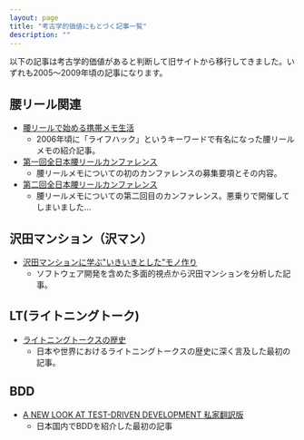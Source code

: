 ```yaml
---
layout: page
title: "考古学的価値にもとづく記事一覧"
description: ""
---
```


以下の記事は考古学的価値があると判断して旧サイトから移行してきました。いずれも2005〜2009年頃の記事になります。

## 腰リール関連

  * [腰リールで始める携帯メモ生活](/pages/ikitema2/WaistreelMemo)
    * 2006年頃に「ライフハック」というキーワードで有名になった腰リールメモの紹介記事。
  * [第一回全日本腰リールカンファレンス](/pages/ikitema2/WaistreelConference)
    * 腰リールメモについての初のカンファレンスの募集要項とその内容。
  * [第二回全日本腰リールカンファレンス](/pages/ikitema2/WaistreelConference2)
    * 腰リールメモについての第二回目のカンファレンス。悪乗りで開催してしまいました...

## 沢田マンション（沢マン）

* [沢田マンションに学ぶ"いきいきとした"モノ作り](/pages/ikitema2/SawamanForEmZero)
  * ソフトウェア開発を含めた多面的視点から沢田マンションを分析した記事。

## LT(ライトニングトーク)

* [ライトニングトークスの歴史](/pages/ikitema2/LTHistoryForEM)
  * 日本や世界におけるライトニングトークスの歴史に深く言及した最初の記事。

## BDD
* [A NEW LOOK AT TEST-DRIVEN DEVELOPMENT 私家翻訳版](/pages/ikitema2/BDDIntro)
  * 日本国内でBDDを紹介した最初の記事
